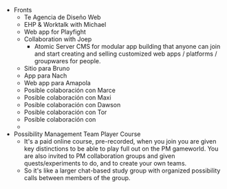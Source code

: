 - Fronts
	- Te Agencia de Diseño Web
	- EHP & Worktalk with Michael
	- Web app for Playfight
	- Collaboration with Joep
		- Atomic Server CMS for modular app building that anyone can join and start creating and selling customized web apps / platforms / groupwares for people.
	- Sitio para Bruno
	- App para Nach
	- Web app para Amapola
	- Posible colaboración con Marce
	- Posible colaboración con Maxi
	- Posible colaboración con Dawson
	- Posible colaboración con Tor
	- Posible colaboración con
	-
- Possibility Management Team Player Course
	- It's a paid online course, pre-recorded, when you join you are given key distinctions to be able to play full out on the PM gameworld. You are also invited to PM collaboration groups and given quests/experiments to do, and to create your own teams.
	- So it's like a larger chat-based study group with organized possibility calls between members of the group.